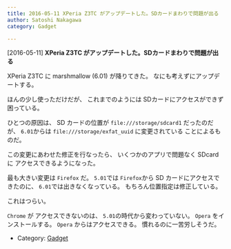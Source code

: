 ```yaml
---
title: 2016-05-11 XPeria Z3TC がアップデートした。SDカードまわりで問題が出る
author: Satoshi Nakagawa
category: Gadget

---
```


[2016-05-11] **XPeria Z3TC がアップデートした。SDカードまわりで問題が出る** 

 XPeria Z3TC に marshmallow (6.01) が降りてきた。
なにも考えずにアップデートする。

 ほんの少し使っただけだが、
これまでのようには
SDカードにアクセスができず困っている。

 ひとつの原因は、
SD カードの位置が
`file:///storage/sdcard1` だったのだが、
`6.01`からは
`file:///storage/exfat_uuid` に変更されている
ことによるものだ。

 この変更にあわせた修正を行なったら、
いくつかのアプリで問題なく SDcard に
アクセスできるようになった。

 最も大きい変更は `Firefox` だ。
`5.01`では `Firefox`から
SD カードにアクセスできたのに、
`6.01`では出きなくなっている。
もちろん位置指定は修正している。

 これはつらい。

 `Chrome` が 
アクセスできないのは、
`5.01`の時代から変わっていない。
`Opera` をインストールする。
`Opera` からはアクセスできる。
慣れるのに一苦労しそうだ。

- Category: [Gadget](https://merapano.github.io/categories.html#Gadget)


